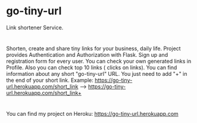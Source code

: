 # go-tiny-url
Link shortener Service.
#
Shorten, create and share tiny links for your business, daily life.
Project provides Authentication and Authorization with Flask. Sign up and registration form for every user.
You can check your own generated links in Profile.
Also you can check top 10 links ( clicks on links).
You can find information about any short "go-tiny-url" URL. You just need to add "+" in the end of your short link.
Example: https://go-tiny-url.herokuapp.com/short_link --> https://go-tiny-url.herokuapp.com/short_link+
#
You can find my project on Heroku: https://go-tiny-url.herokuapp.com


